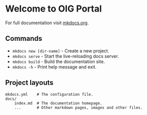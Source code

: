 # Welcome to OIG Portal

For full documentation visit [mkdocs.org](https://www.mkdocs.org).

## Commands

* `mkdocs new [dir-name]` - Create a new project.
* `mkdocs serve` - Start the live-reloading docs server.
* `mkdocs build` - Build the documentation site.
* `mkdocs -h` - Print help message and exit.

## Project layouts

    mkdocs.yml    # The configuration file.
    docs/
        index.md  # The documentation homepage.
        ...       # Other markdown pages, images and other files.

